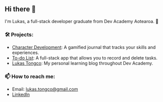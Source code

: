 ## Hi there 👋

I'm Lukas, a full-stack developer graduate from Dev Academy Aotearoa. 🚀 

<!--
### 🌱 I’m currently learning:
- Advanced React techniques and state management.  
- Backend development with Knex.js and database integrations.
- Unity and Godot game engines.
-->

### 🛠️ Projects: 
- [Character Development](https://github.com/lukas-tongco/character-development-SLAiN): A gamified journal that tracks your skills and experiences.
- [To-do List](https://github.com/lukas-tongco/todo-full-stack): A full-stack app that allows you to record and delete tasks.
- [Lukas Tongco](https://lukas-tongco.github.io): My personal learning blog throughout Dev Academy.

### 📫 How to reach me:
- Email: lukas.tongco@gmail.com  
- [LinkedIn](www.linkedin.com/in/lukas-tongco-2a3192283)  

<!--
**lukas-tongco/lukas-tongco** is a ✨ _special_ ✨ repository because its `README.md` (this file) appears on your GitHub profile.

Here are some ideas to get you started:

- 🔭 I’m currently working on ...
- 🌱 I’m currently learning ...
- 👯 I’m looking to collaborate on ...
- 🤔 I’m looking for help with ...
- 💬 Ask me about ...
- 📫 How to reach me: ...
- 😄 Pronouns: ...
- ⚡ Fun fact: ...
-->
